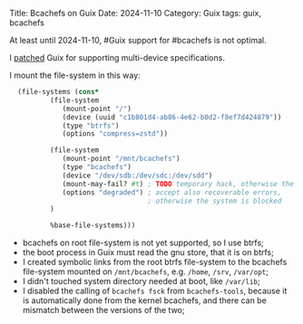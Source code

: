 Title: Bcachefs on Guix
Date: 2024-11-10
Category: Guix
tags: guix, bcachefs

At least until 2024-11-10, #Guix support for #bcachefs is not optimal. 

I [patched](https://issues.guix.gnu.org/74273) Guix for supporting multi-device specifications.

I mount the file-system in this way:

```scheme
  (file-systems (cons*
          (file-system
             (mount-point "/")
             (device (uuid "c1b801d4-ab86-4e62-b0d2-f8ef7d424879"))
             (type "btrfs")
             (options "compress=zstd"))

          (file-system
             (mount-point "/mnt/bcachefs")
             (type "bcachefs")
             (device "/dev/sdb:/dev/sdc:/dev/sdd")
             (mount-may-fail? #t) ; TODO temporary hack, otherwise the Guix boot process can be blocked in case of errors on some device
             (options "degraded") ; accept also recoverable errors,
                                  ; otherwise the system is blocked
          )

          %base-file-systems)))
```

- bcachefs on root file-system is not yet supported, so I use btrfs;
- the boot process in Guix must read the gnu store, that it is on btrfs;
- I created symbolic links from the root btrfs file-system to the bcachefs file-system mounted on `/mnt/bcachefs`, e.g. `/home`, `/srv`, `/var/opt`;
- I didn't touched system directory needed at boot, like `/var/lib`;
- I disabled the calling of `bcachefs fsck` from `bcachefs-tools`, because it is automatically done from the kernel bcachefs, and there can be mismatch between the versions of the two;


